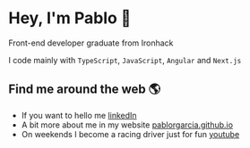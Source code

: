 # Hey, I'm Pablo 👋

Front-end developer graduate from Ironhack

I code mainly with `TypeScript`, `JavaScript`, `Angular` and `Next.js`

## Find me around the web 🌎

- If you want to hello me <a href="https://www.linkedin.com/in/prgarcia">linkedIn</a>
- A bit more about me in my website <a href="https://pablorgarcia.github.io/">pablorgarcia.github.io</a>
- On weekends I become a racing driver just for fun <a href="https://www.youtube.com/c/PabloKart">youtube</a>
